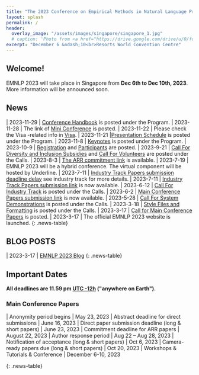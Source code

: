 ```yaml
---
title: "The 2023 Conference on Empirical Methods in Natural Language Processing"
layout: splash
permalink: /
header:
  overlay_image: "/assets/images/singapore/singapore_1.jpg"
  # caption: 'Photo from <a href="https://drive.google.com/drive/u/0/folders/10XXSEjTNDmrwU0tqL58la1n3YlE-g4V8">EMNLP 2023 Website Image.png</a> '
excerpt: "December 6 &ndash;10<br>Resorts World Convention Centre"
---
```


## Welcome!
EMNLP 2023 will take place in Singapore from **Dec 6th to Dec 10th, 2023**. More information will be announced soon.


## News
<style>
.news-table { font-size: .9em; table-layout: fixed; }
.news-table tr td:nth-child(1) { font-weight: bold; width: 10em; }
</style>

| 2023-11-29 | [Conference Handbook](https://drive.google.com/file/d/13hUJi0VUzrySldAK2Rd-FLO_9DDPPDP6/view?usp=sharing) is posted under the Program.
| 2023-11-28 | The link of [Mini Conference](http://47.242.72.118:7777/) is posted.
| 2023-11-22 | Please check the Visa -related info in [Visa](https://2023.emnlp.org/participants/#visa-requirements).
| 2023-11-21 |[Presentation Schedule](https://2023.emnlp.org/program/) is posted under the Program.
| 2023-11-8 | [Keynotes](https://2023.emnlp.org/program/keynotes/) is posted under the Program.
| 2023-10-9 | [Registration](https://2023.emnlp.org/registration/) and [Participants](https://2023.emnlp.org/participants/)  are posted.
| 2023-9-21 | [Call For Diversity and Inclusion Subsidies](/calls/subsidies/) and  [Call For Volunteers](/volunteers)  are posted under the Calls.
| 2023-8-3 | [The ARR commitment link](https://openreview.net/group?id=EMNLP/2023/ARR_Commitment) is available.
| 2023-7-19 | EMNLP 2023 will be a hybrid conference. The virtual component will be hosted by Underline.
| 2023-7-11 | [Industry Track Papers submission deadline delay](/calls/industry_track/) see industry track for more details.
| 2023-7-11 | [Industry Track Papers submission link](https://softconf.com/emnlp2023/industry) is now available.
| 2023-6-12 | [Call For Industry Track](/calls/industry_track/) is posted under the Calls.
| 2023-6-2 | [Main Conference Papers submission link](https://openreview.net/group?id=EMNLP/2023/Conference) is now available.
| 2023-5-28 | [Call For System Demonstrations](/calls/demos/) is posted under the Calls.
| 2023-3-18 | [Style Files and Formatting](/calls/style-and-formatting/) is posted under the Calls.
| 2023-3-17 | [Call for Main Conference Papers](/calls/main_conference_papers/) is posted.
| 2023-3-17 | The official EMNLP 2023 website is launched.
{: .news-table}

## BLOG POSTS 

<style>
.news-table { font-size: .9em; table-layout: fixed;}
.news-table tr td:nth-child(1) { font-weight: bold; width: 10em; }
</style>
| 2023-3-17 | [EMNLP 2023 Blog](/blog/EMNLP-2023-blog)
{: .news-table}

<!-- [Older BLOG POSTS](/blog/){: .btn .btn--info}
{: .text-center} -->


## Important Dates
<b>All deadlines are 11.59 pm <a target="_blank" href="https://www.timeanddate.com/time/zone/timezone/utc-12">UTC -12h</a> ("anywhere on Earth").</b>

### Main Conference Papers
<style>
.news-table { font-size: .9em; table-layout: fixed;}
.news-table tr td:nth-child(1) { font-weight: bold; width: 10em; }
</style>
| Anonymity period begins | May 23, 2023
| Abstract deadline for direct submissions | June 16, 2023
| Direct paper submission deadline (long & short papers) | June 23, 2023
| Commitment deadline for ARR papers | August 22, 2023
| Author response period | Aug 22 – Aug 28, 2023
| Notification of acceptance (long & short papers) | Oct 6, 2023
| Camera-ready papers due (long & short papers) | Oct 20, 2023
| Workshops & Tutorials & Conference | December 6-10, 2023

{: .news-table}


